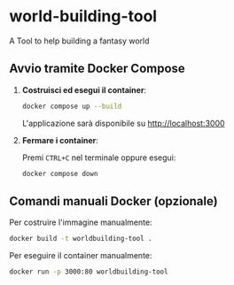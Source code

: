 
# world-building-tool
A Tool to help building a fantasy world

## Avvio tramite Docker Compose

1. **Costruisci ed esegui il container**:

   ```sh
   docker compose up --build
   ```

   L'applicazione sarà disponibile su [http://localhost:3000](http://localhost:3000)

2. **Fermare i container**:

   Premi `CTRL+C` nel terminale oppure esegui:

   ```sh
   docker compose down
   ```

## Comandi manuali Docker (opzionale)

Per costruire l'immagine manualmente:

```sh
docker build -t worldbuilding-tool .
```

Per eseguire il container manualmente:

```sh
docker run -p 3000:80 worldbuilding-tool
```
